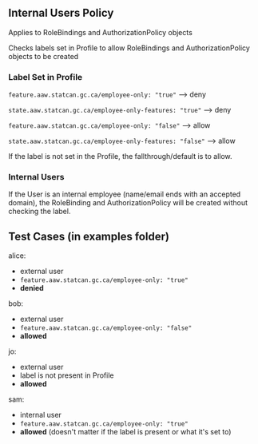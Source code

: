 ## Internal Users Policy
Applies to RoleBindings and AuthorizationPolicy objects

Checks labels set in Profile to allow RoleBindings and AuthorizationPolicy objects to be created

### Label Set in Profile
`feature.aaw.statcan.gc.ca/employee-only: "true"` --> deny

`state.aaw.statcan.gc.ca/employee-only-features: "true"` --> deny

`feature.aaw.statcan.gc.ca/employee-only: "false"` --> allow

`state.aaw.statcan.gc.ca/employee-only-features: "false"` --> allow

If the label is not set in the Profile, the fallthrough/default is to allow.

### Internal Users
If the User is an internal employee (name/email ends with an accepted domain), the RoleBinding and AuthorizationPolicy will be created without checking the label.

## Test Cases (in examples folder)
alice:
- external user
- `feature.aaw.statcan.gc.ca/employee-only: "true"`
- **denied**

bob:
- external user
- `feature.aaw.statcan.gc.ca/employee-only: "false"`
- **allowed**

jo:
- external user
- label is not present in Profile
- **allowed**

sam:
- internal user
- `feature.aaw.statcan.gc.ca/employee-only: "true"`
- **allowed** (doesn't matter if the label is present or what it's set to)
